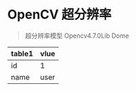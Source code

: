 # OpenCV 超分辨率
  >超分辨率模型
  >Opencv4.7.0Lib
  >Dome
>
|table1|vlue|
|--|--|
| id | 1 |
| name | user |
